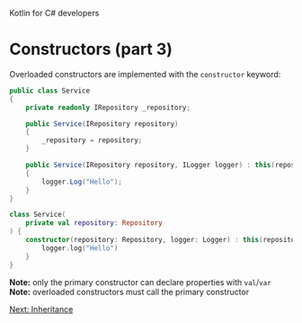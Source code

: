 Kotlin for C# developers
# Constructors (part 3)
Overloaded constructors are implemented with the `constructor` keyword:

```c#
public class Service
{
    private readonly IRepository _repository;

    public Service(IRepository repository)
    {
        _repository = repository;
	}

    public Service(IRepository repository, ILogger logger) : this(repository)
    {
        logger.Log("Hello");
	}
}
```

```kotlin
class Service(
    private val repository: Repository
) {
    constructor(repository: Repository, logger: Logger) : this(repository) {
        logger.log("Hello")
	}
}
```

**Note:** only the primary constructor can declare properties with `val`/`var`
**Note:** overloaded constructors must call the primary constructor

[Next: Inheritance](03.5.%20Inheritance.md)
